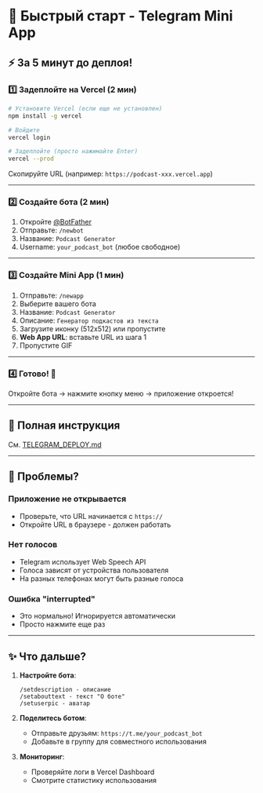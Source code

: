 # 🚀 Быстрый старт - Telegram Mini App

## ⚡ За 5 минут до деплоя!

### 1️⃣ Задеплойте на Vercel (2 мин)

```bash
# Установите Vercel (если еще не установлен)
npm install -g vercel

# Войдите
vercel login

# Задеплойте (просто нажимайте Enter)
vercel --prod
```

Скопируйте URL (например: `https://podcast-xxx.vercel.app`)

---

### 2️⃣ Создайте бота (2 мин)

1. Откройте [@BotFather](https://t.me/BotFather)
2. Отправьте: `/newbot`
3. Название: `Podcast Generator`
4. Username: `your_podcast_bot` (любое свободное)

---

### 3️⃣ Создайте Mini App (1 мин)

1. Отправьте: `/newapp`
2. Выберите вашего бота
3. Название: `Podcast Generator`
4. Описание: `Генератор подкастов из текста`
5. Загрузите иконку (512x512) или пропустите
6. **Web App URL**: вставьте URL из шага 1
7. Пропустите GIF

---

### 4️⃣ Готово! 🎉

Откройте бота → нажмите кнопку меню → приложение откроется!

---

## 📝 Полная инструкция

См. [TELEGRAM_DEPLOY.md](./TELEGRAM_DEPLOY.md)

---

## 🐛 Проблемы?

### Приложение не открывается
- Проверьте, что URL начинается с `https://`
- Откройте URL в браузере - должен работать

### Нет голосов
- Telegram использует Web Speech API
- Голоса зависят от устройства пользователя
- На разных телефонах могут быть разные голоса

### Ошибка "interrupted"
- Это нормально! Игнорируется автоматически
- Просто нажмите еще раз

---

## ✨ Что дальше?

1. **Настройте бота**:
   ```
   /setdescription - описание
   /setabouttext - текст "О боте"
   /setuserpic - аватар
   ```

2. **Поделитесь ботом**:
   - Отправьте друзьям: `https://t.me/your_podcast_bot`
   - Добавьте в группу для совместного использования

3. **Мониторинг**:
   - Проверяйте логи в Vercel Dashboard
   - Смотрите статистику использования

